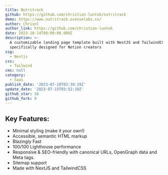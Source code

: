 ```yaml
---
title: Nutritrack
github: https://github.com/christian-luntok/nutritrack
demo: https://www.nutritrack.avenuelabs.co/
author: Chrisnl
author_link: https://github.com/christian-luntok
date: 2023-10-14T00:00:00.000Z
description: >-
  A customizable landing page template built with NextJS and TailwindCSS,
  specifically designed for Notion creators
ssg:
  - Nextjs
css:
  - Tailwind
cms: null
category:
  - Saas
publish_date: '2023-07-10T03:39:19Z'
update_date: '2023-07-15T03:52:10Z'
github_star: 16
github_fork: 9
---
```


## Key Features:

- Minimal styling (make it your own!)
- Accessible, semantic HTML markup
- Blazingly Fast
- 100/100 Lighthouse performance
- Responsive & SEO-friendly with canonical URLs, OpenGraph data and Meta tags.
- Sitemap support
- Made with NextJS and TailwindCSS
